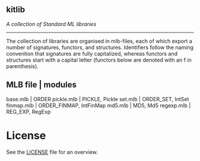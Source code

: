 ## kitlib

_A collection of Standard ML libraries_

-----

The collection of libraries are organised in mlb-files, each of which
export a number of signatures, functors, and structures. Identifiers
follow the naming convention that signatures are fully capitalized,
whereas functors and structures start with a capital letter (functors
below are denoted with an f in parenthesis).

 MLB file   | modules
 ------------------
 base.mlb   | ORDER
 pickle.mlb | PICKLE, Pickle
 set.mlb    | ORDER_SET, IntSet
 finmap.mlb | ORDER_FINMAP, IntFinMap
 md5.mlb    | MD5, Md5
 regexp.mlb | REG_EXP, RegExp

License
======
See the [LICENSE](LICENSE) file for an overview.





